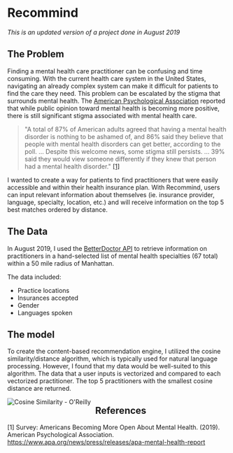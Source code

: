 # Recommind 
_This is an updated version of a project done in August 2019_


## The Problem
Finding a mental health care practitioner can be confusing and time consuming. With the current health care system in the United States, navigating an already complex system can make it difficult for patients to find the care they need. This problem can be escalated by the stigma that surrounds mental health. The <a href="https://www.apa.org/news/press/releases/2019/05/mental-health-survey">American Psychological Association</a> reported that while public opinion toward mental health is becoming more positive, there is still significant stigma associated with mental health care. 

>"A total of 87% of American adults agreed that having a mental health disorder is nothing to be ashamed of, and 86% said they believe that people with mental health disorders can get better, according to the poll.
...
Despite this welcome news, some stigma still persists. ... 39% said they would view someone differently if they knew that person had a mental health disorder." [[1]](#1)
>

I wanted to create a way for patients to find practitioners that were easily accessible and within their health insurance plan. With Recommind, users can input relevant information about themselves (ie. insurance provider, language, specialty, location, etc.) and will receive information on the top 5 best matches ordered by distance. 

## The Data
In August 2019, I used the <a href="https://betterdoctor.com/">BetterDoctor API</a> to retrieve information on practitioners in a hand-selected list of mental health specialties (67 total) within a 50 mile radius of Manhattan. 

The data included:
- Practice locations
- Insurances accepted
- Gender
- Languages spoken

## The model
To create the content-based recommendation engine, I utilized the cosine similarity/distance algorithm, which is typically used for natural language processing. However, I found that my data would be well-suited to this algorithm. 
The data that a user inputs is vectorized and compared to each vectorized practitioner. The top 5 practitioners with the smallest cosine distance are returned. 
     
<p align="center">
<img src="https://www.oreilly.com/library/view/statistics-for-machine/9781788295758/assets/2b4a7a82-ad4c-4b2a-b808-e423a334de6f.png"
     alt="Cosine Similarity - O'Reilly"
     style="float: left; margin-right: 10px;" />
</p>


## References
<a id="1">[1]</a> 
Survey: Americans Becoming More Open About Mental Health. (2019). American Psychological Association. https://www.apa.org/news/press/releases/apa-mental-health-report
